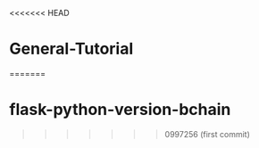 <<<<<<< HEAD
# General-Tutorial
=======
# flask-python-version-bchain
>>>>>>> 0997256 (first commit)
